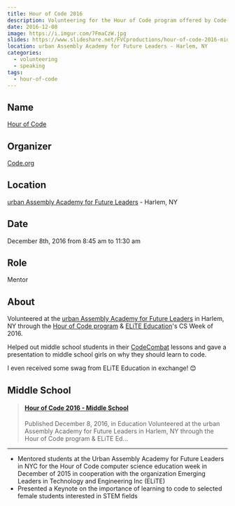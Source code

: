 ```yaml
---
title: Hour of Code 2016
description: Volunteering for the Hour of Code program offered by Code.org for a second time in a row!
date: 2016-12-08
image: https://i.imgur.com/7FmaCzW.jpg
slides: https://www.slideshare.net/FVCproductions/hour-of-code-2016-middle-school
location: urban Assembly Academy for Future Leaders - Harlem, NY
categories:
  - volunteering
  - speaking
tags:
  - hour-of-code
---
```


## Name

[Hour of Code](https://hourofcode.com/)

## Organizer

[Code.org](https://code.org)

## Location

[urban Assembly Academy for Future Leaders](https://schools.nyc.gov/SchoolPortals/05/M286/default.htm) - Harlem, NY

## Date

December 8th, 2016 from 8:45 am to 11:30 am

## Role

Mentor

## About

Volunteered at the [urban Assembly Academy for Future Leaders](https://schools.nyc.gov/SchoolPortals/05/M286/default.htm) in Harlem, NY through the [Hour of Code program](https://hourofcode.com) & [ELiTE Education](https://www.elite-education.org/csweek2016)'s CS Week of 2016.

Helped out middle school students in their [CodeCombat](https://codecombat.com) lessons and gave a presentation to middle school girls on why they should learn to code.

I even received some swag from ELiTE Education in exchange! 😊

## Middle School

<blockquote class="embedly-card" data-card-controls="0"><h4><a href="https://www.slideshare.net/FVCproductions/hour-of-code-2016-middle-school">Hour of Code 2016 - Middle School</a></h4><p>Published December 8, 2016, in Education Volunteered at the urban Assembly Academy for Future Leaders in Harlem, NY through the Hour of Code program & ELiTE Ed...</p></blockquote>
<script async src="//cdn.embedly.com/widgets/platform.js" charset="UTF-8"></script>

---

- Mentored students at the Urban Assembly Academy for Future Leaders in NYC for the Hour of Code computer science education week in December of 2015 in cooperation with the organization Emerging Leaders in Technology and Engineering Inc (ELiTE)
- Presented a Keynote on the importance of learning to code to selected female students interested in STEM fields
